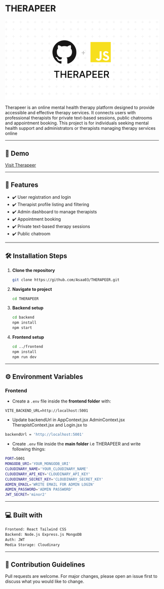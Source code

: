 # THERAPEER

![project-image](./frontend/src/assets/image.png)

Therapeer is an online mental health therapy platform designed to provide accessible and effective therapy services. It connects users with professional therapists for private text-based sessions, public chatrooms and appointment booking. This project is for individuals seeking mental health support and administrators or therapists managing therapy services online

---

## 🚀 Demo

[Visit Therapeer](https://therapeer-frontend.onrender.com/)

---

## 🧐 Features

- ✔️ User registration and login
- ✔️ Therapist profile listing and filtering
- ✔️ Admin dashboard to manage therapists
- ✔️ Appointment booking
- ✔️ Private text-based therapy sessions
- ✔️ Public chatroom

---

## 🛠️ Installation Steps

1. **Clone the repository**

    ```bash
    git clone https://github.com/Asaa03/THERAPEER.git
    ```

2. **Navigate to project**

    ```bash
    cd THERAPEER
    ```

3. **Backend setup**

    ```bash
    cd backend
    npm install
    npm start
    ```

4. **Frontend setup**

    ```bash
    cd ../frontend
    npm install
    npm run dev
    ```

---

## ⚙️ Environment Variables

### Frontend

- Create a `.env` file inside the **frontend folder** with:
```env
VITE_BACKEND_URL=http://localhost:5001
```

- Update backendUrl in AppContext.jsx AdminContext.jsx TherapistContext.jsx and Login.jsx to
```bash
backendUrl = 'http://localhost:5001'
```

- Create `.env` file inside the  **main folder** i.e THERAPEER and write following things:
```bash
PORT=5001
MONGODB_URI='YOUR_MONGODB_URI' 
CLOUDINARY_NAME='YOUR_CLOUDINARY_NAME' 
CLOUDINARY_API_KEY='CLOUDINARY_API_KEY' 
CLOUDINARY_SECRET_KEY='CLOUDINARY_SECRET_KEY' 
ADMIN_EMAIL='WRITE EMAIL FOR ADMIN LOGIN' 
ADMIN_PASSWORD='ADMIN PASSWORD' 
JWT_SECRET='minor2'
```
---

## 💻 Built with
```bash
Frontend: React Tailwind CSS
Backend: Node.js Express.js MongoDB
Auth: JWT
Media Storage: Cloudinary
```
---

## 🍰 Contribution Guidelines

Pull requests are welcome. For major changes, please open an issue first to discuss what you would like to change.